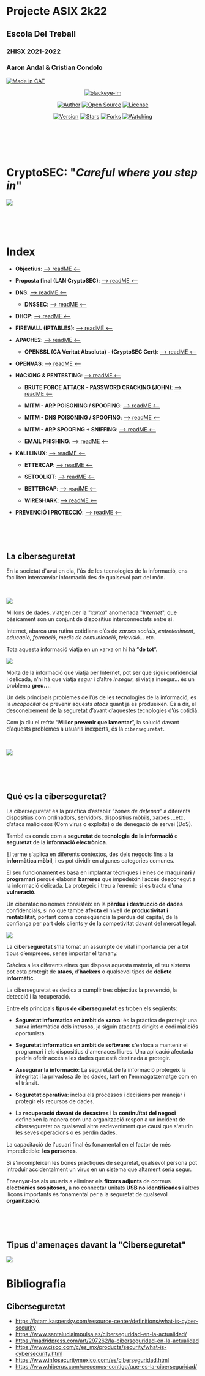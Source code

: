 # __Projecte ASIX 2k22__
## __Escola Del Treball__
### __2HISX 2021-2022__
### __Aaron Andal & Cristian Condolo__

<p align="left">
<a href="#"><img title="Made in CAT" src="./Photos/logo.png"></a>
</p>
<p align="center">
<a href="#"><img title="blackeye-im" src="https://i.imgur.com/5N5Kdjw.png"></a>
</p>
<p align="center">
<a href="https://github.com/KeshiKiD03/asixproject2k22"><img title="Author" src="https://img.shields.io/badge/AUTHOR-AARON%20%26%20CRISTIAN-orange"></a>
<a href="#"><img title="Open Source" src="https://img.shields.io/badge/Open%20Source-%E2%9D%A4-green?style=for-the-badge"></a>
<a href="#"><img title="License" src="https://img.shields.io/github/license/KeshiKiD03/asixproject2k22"></a>
</p>
<p align="center">
<a href="#"><img title="Version" src="https://img.shields.io/badge/Version-2.5-green.svg?style=flat-square"></a>
<a href="https://github.com/KeshiKiD03/asixproject2k22/stargazers/"><img title="Stars" src="https://img.shields.io/github/stars/KeshiKiD03/asixproject2k22"></a>
<a href="https://github.com/KeshiKiD03/asixproject2k22/network/members"><img title="Forks" src="https://img.shields.io/github/forks/KeshiKiD03/asixproject2k22"></a>
<a href="https://github.com/KeshiKiD03/asixproject2k22/watchers"><img title="Watching" src="https://img.shields.io/github/watchers/thewickedkarma/blackeye-im?label=Watchers&color=blue&style=flat-square"></a>
</p>


<br>
<br>
<br>
<br>

# __CryptoSEC__: "_Careful where you step in_"


![](./Photos/CryptoSECLogo.png)




<br>
<br>
<br>




# __Index__

+ **Objectius**: [--> readME <--](https://github.com/KeshiKiD03/asixproject2k22/blob/main/Objectiu.md)

+ **Proposta final (LAN CryptoSEC)**: [--> readME <--](https://github.com/KeshiKiD03/ssl_cert/tree/main/ssl22_ldaps-Keshi#subject-alternative-name)

+ **DNS**: [--> readME <--](https://github.com/KeshiKiD03/ssl_cert/tree/main/ssl22_ldaps-Keshi#ldap-server--tls-ssl)

    + **DNSSEC**: [--> readME <--](https://github.com/KeshiKiD03/ssl_cert/tree/main/ssl22_ldaps-Keshi#ldap-server--tls-ssl)

+ **DHCP**: [--> readME <--](https://github.com/KeshiKiD03/ssl_cert/tree/main/ssl22_ldaps-Keshi#ldap-server--tls-ssl)

+ **FIREWALL (IPTABLES)**: [--> readME <--](https://github.com/KeshiKiD03/ssl_cert/tree/main/ssl22_ldaps-Keshi#ldap-server--tls-ssl)

+ **APACHE2**: [--> readME <--](https://github.com/KeshiKiD03/ssl_cert/tree/main/ssl22_ldaps-Keshi#ldap-server--tls-ssl)

    + **OPENSSL (CA Veritat Absoluta) - (CryptoSEC Cert)**: [--> readME <--](https://github.com/KeshiKiD03/ssl_cert/tree/main/ssl22_ldaps-Keshi#ldap-server--tls-ssl)

+ **OPENVAS**: [--> readME <--](https://github.com/KeshiKiD03/ssl_cert/tree/main/ssl22_ldaps-Keshi#ldap-server--tls-ssl)

+ **HACKING & PENTESTING**: [--> readME <--](https://github.com/KeshiKiD03/ssl_cert/tree/main/ssl22_ldaps-Keshi#ldap-server--tls-ssl)

    + **BRUTE FORCE ATTACK - PASSWORD CRACKING (JOHN)**: [--> readME <--](https://github.com/KeshiKiD03/ssl_cert/tree/main/ssl22_ldaps-Keshi#ldap-server--tls-ssl)

    + **MITM - ARP POISONING / SPOOFING**: [--> readME <--](https://github.com/KeshiKiD03/ssl_cert/tree/main/ssl22_ldaps-Keshi#ldap-server--tls-ssl)

    + **MITM - DNS POISONING / SPOOFING**: [--> readME <--](https://github.com/KeshiKiD03/ssl_cert/tree/main/ssl22_ldaps-Keshi#ldap-server--tls-ssl)

    + **MITM - ARP SPOOFING + SNIFFING**: [--> readME <--](https://github.com/KeshiKiD03/ssl_cert/tree/main/ssl22_ldaps-Keshi#ldap-server--tls-ssl)

    + **EMAIL PHISHING**: [--> readME <--](https://github.com/KeshiKiD03/ssl_cert/tree/main/ssl22_ldaps-Keshi#ldap-server--tls-ssl)

+ **KALI LINUX**: [--> readME <--](https://github.com/KeshiKiD03/ssl_cert/tree/main/ssl22_ldaps-Keshi#ldap-server--tls-ssl)

    + **ETTERCAP**: [--> readME <--](https://github.com/KeshiKiD03/ssl_cert/tree/main/ssl22_ldaps-Keshi#ldap-server--tls-ssl)

    + **SETOOLKIT**: [--> readME <--](https://github.com/KeshiKiD03/ssl_cert/tree/main/ssl22_ldaps-Keshi#ldap-server--tls-ssl)

    + **BETTERCAP**: [--> readME <--](https://github.com/KeshiKiD03/ssl_cert/tree/main/ssl22_ldaps-Keshi#ldap-server--tls-ssl)

    + **WIRESHARK**: [--> readME <--](https://github.com/KeshiKiD03/ssl_cert/tree/main/ssl22_ldaps-Keshi#ldap-server--tls-ssl)

+ **PREVENCIÓ I PROTECCIÓ**: [--> readME <--](https://github.com/KeshiKiD03/ssl_cert/tree/main/ssl22_ldaps-Keshi#ldap-server--tls-ssl)

<br>
<br>
<br>

## __La ciberseguretat__

En la societat d'avui en dia, l'ús de les tecnologies de la informació, ens faciliten intercanviar informació des de qualsevol part del món.

<br>

![](https://www.infodefensa.com/images/showid2/5311974?w=900&mh=700)


Millons de dades, viatgen per la "_xarxa_" anomenada "_Internet_", que bàsicament son un conjunt de dispositius interconnectats entre sí.


Internet, abarca una rutina cotidiana d’ús de _xarxes socials_, _entreteniment_, _educació_, _formació_, _medis de comunicació_, _televisió_… etc.

Tota aquesta informació viatja en un xarxa on hi hà “__de tot__”.

![](https://elordenmundial.com/wp-content/uploads/2019/03/800px-Deepweb_graphical_representation.svg.png)


Molta de la informació que viatja per Internet, pot ser que sigui confidencial i delicada, n’hi hà que viatja _segur_ i d’altre _insegur_, si viatja insegur… és un problema __greu…__.

Un dels principals problemes de l’ús de les tecnologies de la informació, es la _incapacitat_ de prevenir aquests _atacs_ quant ja es produeixen. És a dir, el desconeixement de la seguretat d’avant d’aquestes tecnologies d’ús cotidià. 

Com ja diu el refrà: “__Millor prevenir que lamentar__”, la solució davant d’aquests problemes a usuaris inexperts, és la `ciberseguretat`. 

<br>

![](https://www.lasrozas.es/sites/default/files/inline-images/Ciber.jpg)


<br>
<br>
<br>

## __Qué es la ciberseguretat?__

La ciberseguretat és la pràctica d’establir *“zones de defensa”* a diferents dispositius com ordinadors, servidors, dispositius mòbils, xarxes …etc, d’atacs maliciosos (Com virus o exploits) o de denegació de servei (DoS).

També es coneix com a __seguretat de tecnologia__ __de la informació__ o __seguretat__ de la __informació electrònica__. 

El terme s'aplica en diferents contextos, des dels negocis fins a la __informàtica mòbil__, i es pot dividir en algunes categories comunes.

El seu funcionament es basa en implantar tècniques i eines de __maquinari__ / __programari__ perquè elaborin __barreres__ que impedeixin l’accés desconegut a la informació delicada. La protegeix i treu a l’enemic si es tracta d’una **vulneració**.

Un ciberatac no nomes consisteix en la **pèrdua i destruccio de dades** confidencials, si no que tambe **afecta** el nivell de **productivitat i rentabilitat**, portant com a conseqüencia la perdua del capital, de la confiança per part dels clients y de la competivitat davant del mercat legal.

![](https://static.vecteezy.com/system/resources/previews/001/406/100/non_2x/types-of-cyber-security-to-keep-in-mind-free-vector.jpg)




La __ciberseguretat__ s’ha tornat un assumpte de vital importancia per a tot tipus d’empreses, sense importar el tamany.

Gràcies a les diferents eines que disposa aquesta materia, el teu sistema pot esta protegit de **atacs**, d’**hackers** o qualsevol tipos de **delicte informàtic**.

La ciberseguretat es dedica a cumplir tres objectius la prevenció, la detecció i la recuperació.

Entre els principals **tipus de ciberseguretat** es troben els següents:
    
- __Seguretat informatica en àmbit de xarxa__: és la pràctica de protegir una xarxa informàtica dels intrusos, ja siguin atacants dirigits o codi maliciós oportunista.
    
- __Seguretat informatica en àmbit de software__:  s'enfoca a mantenir el programari i els dispositius d'amenaces lliures. Una aplicació afectada podria oferir accés a les dades que està destinada a protegir.
    
- __Assegurar la informació__: La seguretat de la informació protegeix la integritat i la privadesa de les dades, tant en l'emmagatzematge com en el trànsit.
    
- __Seguretat operativa__: inclou els processos i decisions per manejar i protegir els recursos de dades.

- La __recuperació davant de desastres__ i la __continuïtat del negoci__ defineixen la manera com una organització respon a un incident de ciberseguretat oa qualsevol altre esdeveniment que causi que s'aturin les seves operacions o es perdin dades.

La capacitació de l'usuari final és fonamental en el factor de més impredictible: __les persones__. 

Si s'incompleixen les bones pràctiques de seguretat, qualsevol persona pot introduir accidentalment un virus en un sistema que altament seria segur.

Ensenyar-los als usuaris a eliminar els __fitxers adjunts__ de correus __electrònics sospitosos__, a no connectar unitats __USB no identificades__ i altres lliçons importants és fonamental per a la seguretat de qualsevol __organització__.

<br>
<br>
<br>

## __Tipus d'amenaçes davant la "Ciberseguretat"__


![](https://pbs.twimg.com/media/E3nXigSXwAANyGi.jpg:large)



# __Bibliografia__

## Ciberseguretat

+ https://latam.kaspersky.com/resource-center/definitions/what-is-cyber-security
+ https://www.santaluciaimpulsa.es/ciberseguridad-en-la-actualidad/ 
+ https://madridpress.com/art/297262/la-ciberseguridad-en-la-actualidad 
+ https://www.cisco.com/c/es_mx/products/security/what-is-cybersecurity.html
+ https://www.infosecuritymexico.com/es/ciberseguridad.html
+ https://www.hiberus.com/crecemos-contigo/que-es-la-ciberseguridad/
